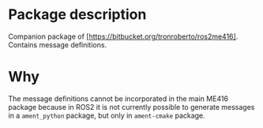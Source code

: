 # Package description
Companion package of [https://bitbucket.org/tronroberto/ros2me416]. Contains message definitions.
# Why
The message definitions cannot be incorporated in the main ME416 package because in ROS2 it is not currently possible to generate messages in a `ament_python` package, but only in `ament-cmake` package.
